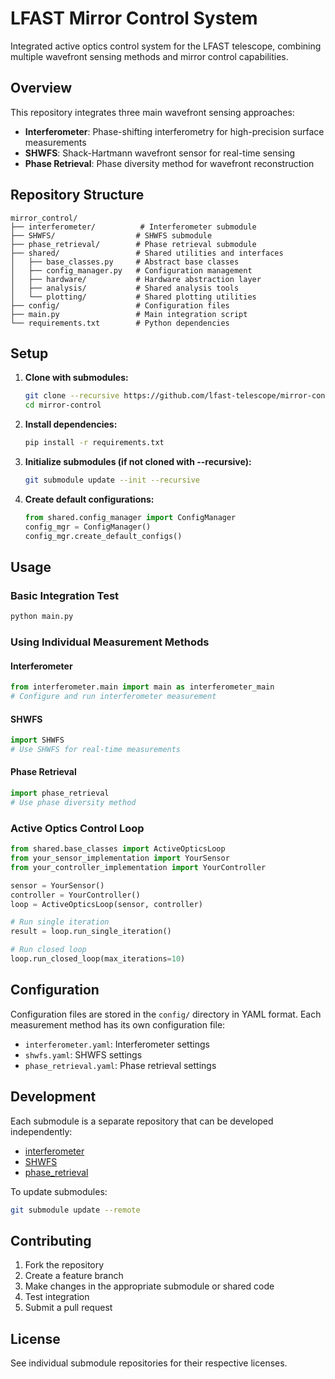 # LFAST Mirror Control System

Integrated active optics control system for the LFAST telescope, combining multiple wavefront sensing methods and mirror control capabilities.

## Overview

This repository integrates three main wavefront sensing approaches:

- **Interferometer**: Phase-shifting interferometry for high-precision surface measurements
- **SHWFS**: Shack-Hartmann wavefront sensor for real-time sensing
- **Phase Retrieval**: Phase diversity method for wavefront reconstruction

## Repository Structure

```
mirror_control/
├── interferometer/          # Interferometer submodule
├── SHWFS/                  # SHWFS submodule  
├── phase_retrieval/        # Phase retrieval submodule
├── shared/                 # Shared utilities and interfaces
│   ├── base_classes.py     # Abstract base classes
│   ├── config_manager.py   # Configuration management
│   ├── hardware/           # Hardware abstraction layer
│   ├── analysis/           # Shared analysis tools
│   └── plotting/           # Shared plotting utilities
├── config/                 # Configuration files
├── main.py                 # Main integration script
└── requirements.txt        # Python dependencies
```

## Setup

1. **Clone with submodules:**
   ```bash
   git clone --recursive https://github.com/lfast-telescope/mirror-control.git
   cd mirror-control
   ```

2. **Install dependencies:**
   ```bash
   pip install -r requirements.txt
   ```

3. **Initialize submodules (if not cloned with --recursive):**
   ```bash
   git submodule update --init --recursive
   ```

4. **Create default configurations:**
   ```python
   from shared.config_manager import ConfigManager
   config_mgr = ConfigManager()
   config_mgr.create_default_configs()
   ```

## Usage

### Basic Integration Test
```bash
python main.py
```

### Using Individual Measurement Methods

#### Interferometer
```python
from interferometer.main import main as interferometer_main
# Configure and run interferometer measurement
```

#### SHWFS
```python
import SHWFS
# Use SHWFS for real-time measurements
```

#### Phase Retrieval
```python
import phase_retrieval
# Use phase diversity method
```

### Active Optics Control Loop
```python
from shared.base_classes import ActiveOpticsLoop
from your_sensor_implementation import YourSensor
from your_controller_implementation import YourController

sensor = YourSensor()
controller = YourController()
loop = ActiveOpticsLoop(sensor, controller)

# Run single iteration
result = loop.run_single_iteration()

# Run closed loop
loop.run_closed_loop(max_iterations=10)
```

## Configuration

Configuration files are stored in the `config/` directory in YAML format. Each measurement method has its own configuration file:

- `interferometer.yaml`: Interferometer settings
- `shwfs.yaml`: SHWFS settings  
- `phase_retrieval.yaml`: Phase retrieval settings

## Development

Each submodule is a separate repository that can be developed independently:

- [interferometer](https://github.com/lfast-telescope/interferometer)
- [SHWFS](https://github.com/lfast-telescope/SHWFS)
- [phase_retrieval](https://github.com/lfast-telescope/phase_retrieval)

To update submodules:
```bash
git submodule update --remote
```

## Contributing

1. Fork the repository
2. Create a feature branch
3. Make changes in the appropriate submodule or shared code
4. Test integration
5. Submit a pull request

## License

See individual submodule repositories for their respective licenses.
